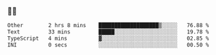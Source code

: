 ### 👨‍💻

<!--START_SECTION:waka-->

```txt
Other        2 hrs 8 mins    ███████████████████▒░░░░░   76.88 %
Text         33 mins         █████░░░░░░░░░░░░░░░░░░░░   19.78 %
TypeScript   4 mins          ▓░░░░░░░░░░░░░░░░░░░░░░░░   02.85 %
INI          0 secs          ░░░░░░░░░░░░░░░░░░░░░░░░░   00.50 %
```

<!--END_SECTION:waka-->
